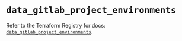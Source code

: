 # `data_gitlab_project_environments`

Refer to the Terraform Registry for docs: [`data_gitlab_project_environments`](https://registry.terraform.io/providers/gitlabhq/gitlab/17.7.1/docs/data-sources/project_environments).
